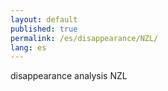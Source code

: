 ```yaml
---
layout: default
published: true
permalink: /es/disappearance/NZL/
lang: es
---
```


disappearance analysis NZL
